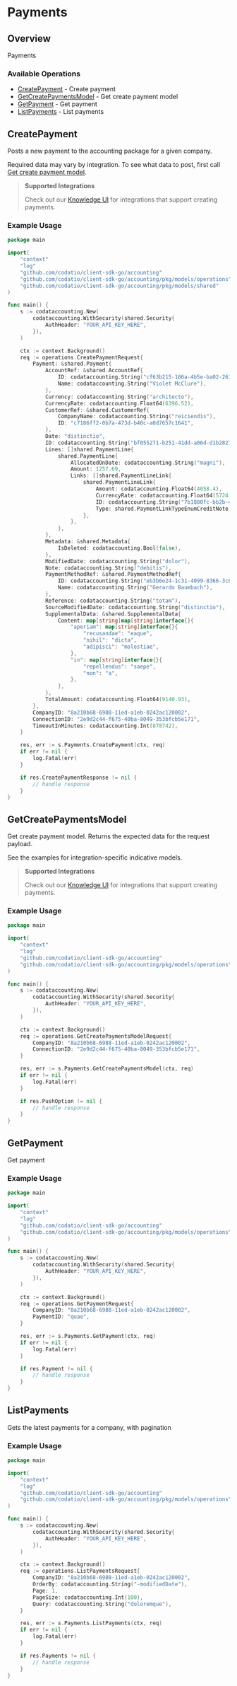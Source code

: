 # Payments

## Overview

Payments

### Available Operations

* [CreatePayment](#createpayment) - Create payment
* [GetCreatePaymentsModel](#getcreatepaymentsmodel) - Get create payment model
* [GetPayment](#getpayment) - Get payment
* [ListPayments](#listpayments) - List payments

## CreatePayment

Posts a new payment to the accounting package for a given company.

Required data may vary by integration. To see what data to post, first call [Get create payment model](https://docs.codat.io/accounting-api#/operations/get-create-payments-model).

> **Supported Integrations**
> 
> Check out our [Knowledge UI](https://knowledge.codat.io/supported-features/accounting?view=tab-by-data-type&dataType=payments) for integrations that support creating payments.

### Example Usage

```go
package main

import(
	"context"
	"log"
	"github.com/codatio/client-sdk-go/accounting"
	"github.com/codatio/client-sdk-go/accounting/pkg/models/operations"
	"github.com/codatio/client-sdk-go/accounting/pkg/models/shared"
)

func main() {
    s := codataccounting.New(
        codataccounting.WithSecurity(shared.Security{
            AuthHeader: "YOUR_API_KEY_HERE",
        }),
    )

    ctx := context.Background()    
    req := operations.CreatePaymentRequest{
        Payment: &shared.Payment{
            AccountRef: &shared.AccountRef{
                ID: codataccounting.String("cf63b215-186a-4b5e-ba02-2614315d1568"),
                Name: codataccounting.String("Violet McClure"),
            },
            Currency: codataccounting.String("architecto"),
            CurrencyRate: codataccounting.Float64(6396.52),
            CustomerRef: &shared.CustomerRef{
                CompanyName: codataccounting.String("reiciendis"),
                ID: "c7186ff2-0b7a-473d-b40c-a0d7657c1641",
            },
            Date: "distinctio",
            ID: codataccounting.String("bf055271-b251-41dd-a06d-d1b28272bc9c"),
            Lines: []shared.PaymentLine{
                shared.PaymentLine{
                    AllocatedOnDate: codataccounting.String("magni"),
                    Amount: 1257.69,
                    Links: []shared.PaymentLineLink{
                        shared.PaymentLineLink{
                            Amount: codataccounting.Float64(4058.4),
                            CurrencyRate: codataccounting.Float64(5724.81),
                            ID: codataccounting.String("7b1880fc-bb2b-493c-95f6-70bd17848316"),
                            Type: shared.PaymentLinkTypeEnumCreditNote,
                        },
                    },
                },
            },
            Metadata: &shared.Metadata{
                IsDeleted: codataccounting.Bool(false),
            },
            ModifiedDate: codataccounting.String("dolor"),
            Note: codataccounting.String("debitis"),
            PaymentMethodRef: &shared.PaymentMethodRef{
                ID: codataccounting.String("eb3b6e24-1c31-4099-8366-3c66dcbb7df6"),
                Name: codataccounting.String("Gerardo Baumbach"),
            },
            Reference: codataccounting.String("totam"),
            SourceModifiedDate: codataccounting.String("distinctio"),
            SupplementalData: &shared.SupplementalData{
                Content: map[string]map[string]interface{}{
                    "aperiam": map[string]interface{}{
                        "recusandae": "eaque",
                        "nihil": "dicta",
                        "adipisci": "molestiae",
                    },
                    "in": map[string]interface{}{
                        "repellendus": "saepe",
                        "non": "a",
                    },
                },
            },
            TotalAmount: codataccounting.Float64(9140.93),
        },
        CompanyID: "8a210b68-6988-11ed-a1eb-0242ac120002",
        ConnectionID: "2e9d2c44-f675-40ba-8049-353bfcb5e171",
        TimeoutInMinutes: codataccounting.Int(878742),
    }

    res, err := s.Payments.CreatePayment(ctx, req)
    if err != nil {
        log.Fatal(err)
    }

    if res.CreatePaymentResponse != nil {
        // handle response
    }
}
```

## GetCreatePaymentsModel

Get create payment model. Returns the expected data for the request payload.

See the examples for integration-specific indicative models.

> **Supported Integrations**
> 
> Check out our [Knowledge UI](https://knowledge.codat.io/supported-features/accounting?view=tab-by-data-type&dataType=payments) for integrations that support creating payments.

### Example Usage

```go
package main

import(
	"context"
	"log"
	"github.com/codatio/client-sdk-go/accounting"
	"github.com/codatio/client-sdk-go/accounting/pkg/models/operations"
)

func main() {
    s := codataccounting.New(
        codataccounting.WithSecurity(shared.Security{
            AuthHeader: "YOUR_API_KEY_HERE",
        }),
    )

    ctx := context.Background()    
    req := operations.GetCreatePaymentsModelRequest{
        CompanyID: "8a210b68-6988-11ed-a1eb-0242ac120002",
        ConnectionID: "2e9d2c44-f675-40ba-8049-353bfcb5e171",
    }

    res, err := s.Payments.GetCreatePaymentsModel(ctx, req)
    if err != nil {
        log.Fatal(err)
    }

    if res.PushOption != nil {
        // handle response
    }
}
```

## GetPayment

Get payment

### Example Usage

```go
package main

import(
	"context"
	"log"
	"github.com/codatio/client-sdk-go/accounting"
	"github.com/codatio/client-sdk-go/accounting/pkg/models/operations"
)

func main() {
    s := codataccounting.New(
        codataccounting.WithSecurity(shared.Security{
            AuthHeader: "YOUR_API_KEY_HERE",
        }),
    )

    ctx := context.Background()    
    req := operations.GetPaymentRequest{
        CompanyID: "8a210b68-6988-11ed-a1eb-0242ac120002",
        PaymentID: "quae",
    }

    res, err := s.Payments.GetPayment(ctx, req)
    if err != nil {
        log.Fatal(err)
    }

    if res.Payment != nil {
        // handle response
    }
}
```

## ListPayments

Gets the latest payments for a company, with pagination

### Example Usage

```go
package main

import(
	"context"
	"log"
	"github.com/codatio/client-sdk-go/accounting"
	"github.com/codatio/client-sdk-go/accounting/pkg/models/operations"
)

func main() {
    s := codataccounting.New(
        codataccounting.WithSecurity(shared.Security{
            AuthHeader: "YOUR_API_KEY_HERE",
        }),
    )

    ctx := context.Background()    
    req := operations.ListPaymentsRequest{
        CompanyID: "8a210b68-6988-11ed-a1eb-0242ac120002",
        OrderBy: codataccounting.String("-modifiedDate"),
        Page: 1,
        PageSize: codataccounting.Int(100),
        Query: codataccounting.String("doloremque"),
    }

    res, err := s.Payments.ListPayments(ctx, req)
    if err != nil {
        log.Fatal(err)
    }

    if res.Payments != nil {
        // handle response
    }
}
```
